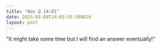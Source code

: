 ```yaml
---
title: "Neo @ 14:01"
date: 2025-05-09T14:01:35.588629
layout: post
---
```


"It might take some time but I will find an answer eventually!"